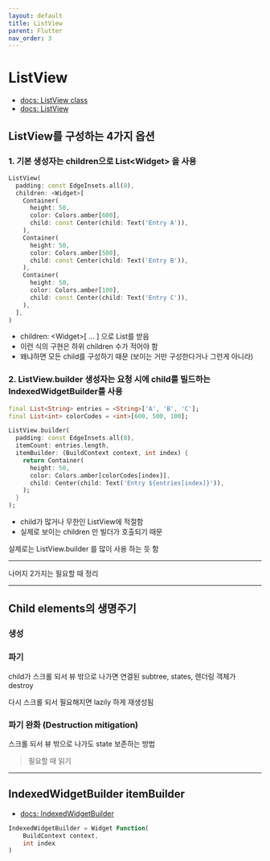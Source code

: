 ```yaml
---
layout: default
title: ListView
parent: Flutter
nav_order: 3
---
```


# ListView

- [docs: ListView class](https://api.flutter.dev/flutter/widgets/ListView-class.html)
- [docs: ListView](https://docs.flutter.dev/development/ui/layout#listview)

## ListView를 구성하는 4가지 옵션

### 1. 기본 생성자는 children으로 List\<Widget> 을 사용

```dart
ListView(
  padding: const EdgeInsets.all(8),
  children: <Widget>[
    Container(
      height: 50,
      color: Colors.amber[600],
      child: const Center(child: Text('Entry A')),
    ),
    Container(
      height: 50,
      color: Colors.amber[500],
      child: const Center(child: Text('Entry B')),
    ),
    Container(
      height: 50,
      color: Colors.amber[100],
      child: const Center(child: Text('Entry C')),
    ),
  ],
)
```

- children: \<Widget>[ ... ] 으로 List를 받음
- 이런 식의 구현은 하위 children 수가 적어야 함
- 왜냐하면 모든 child를 구성하기 때문 (보이는 거만 구성한다거나 그런게 아니라)

### 2. ListView.builder 생성자는 요청 시에 child를 빌드하는 IndexedWidgetBuilder를 사용

```dart
final List<String> entries = <String>['A', 'B', 'C'];
final List<int> colorCodes = <int>[600, 500, 100];

ListView.builder(
  padding: const EdgeInsets.all(8),
  itemCount: entries.length,
  itemBuilder: (BuildContext context, int index) {
    return Container(
      height: 50,
      color: Colors.amber[colorCodes[index]],
      child: Center(child: Text('Entry ${entries[index]}')),
    );
  }
);
```

- child가 많거나 무한인 ListView에 적절함
- 실제로 보이는 children 만 빌더가 호출되기 때문

실제로는 ListView.builder 를 많이 사용 하는 듯 함

---

나머지 2가지는 필요할 때 정리

---

## Child elements의 생명주기

### 생성

### 파기

child가 스크롤 되서 뷰 밖으로 나가면 연결된 subtree, states, 렌더링 객체가 destroy

다시 스크롤 되서 필요해지면 lazily 하게 재생성됨

### 파기 완화 (Destruction mitigation)

스크롤 되서 뷰 밖으로 나가도 state 보존하는 방법

> 필요할 때 읽기


---

## IndexedWidgetBuilder itemBuilder

- [docs: IndexedWidgetBuilder](https://api.flutter.dev/flutter/widgets/IndexedWidgetBuilder.html)

```dart
IndexedWidgetBuilder = Widget Function(
    BuildContext context,
    int index
)
```









